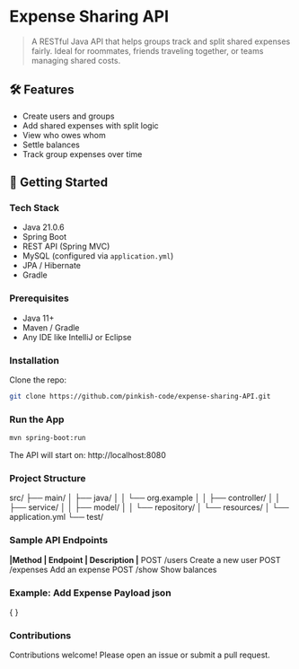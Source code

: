 # Expense Sharing API

> A RESTful Java API that helps groups track and split shared expenses fairly. 
Ideal for roommates, friends traveling together, or teams managing shared costs.

## 🛠️ Features
- Create users and groups
- Add shared expenses with split logic
- View who owes whom
- Settle balances
- Track group expenses over time


## 🚀 Getting Started

### Tech Stack

- Java 21.0.6
- Spring Boot
- REST API (Spring MVC)
- MySQL (configured via `application.yml`)
- JPA / Hibernate
- Gradle

### Prerequisites
- Java 11+
- Maven / Gradle
- Any IDE like IntelliJ or Eclipse

### Installation

Clone the repo:
```bash
git clone https://github.com/pinkish-code/expense-sharing-API.git
```
### Run the App
```bash
mvn spring-boot:run
```
The API will start on: http://localhost:8080

### Project Structure
src/
├── main/
│   ├── java/
│   │   └── org.example
│   │       ├── controller/
│   │       ├── service/
│   │       ├── model/
│   │       └── repository/
│   └── resources/
│       └── application.yml
└── test/

### Sample API Endpoints
**|Method   | **Endpoint**  |         Description   |**
  POST	    /users	            Create a new user
  POST	    /expenses	          Add an expense 
  POST	    /show               Show balances
  


### Example: Add Expense Payload json 

{
}
### Contributions
Contributions welcome! Please open an issue or submit a pull request.











